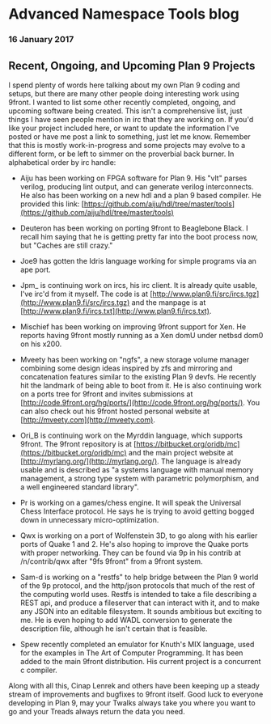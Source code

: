 # Advanced Namespace Tools blog

### 16 January 2017

## Recent, Ongoing, and Upcoming Plan 9 Projects

I spend plenty of words here talking about my own Plan 9 coding and setups, but there are many other people doing interesting work using 9front. I wanted to list some other recently completed, ongoing, and upcoming software being created. This isn't a comprehensive list, just things I have seen people mention in irc that they are working on. If you'd like your project included here, or want to update the information I've posted or have me post a link to something, just let me know. Remember that this is mostly work-in-progress and some projects may evolve to a different form, or be left to simmer on the proverbial back burner. In alphabetical order by irc handle:

* Aiju has been working on FPGA software for Plan 9. His "vlt" parses verilog, producing lint output, and can generate verilog interconnects. He also has been working on a new hdl and a plan 9 based compiler. He provided this link: [https://github.com/aiju/hdl/tree/master/tools](https://github.com/aiju/hdl/tree/master/tools)

* Deuteron has been working on porting 9front to Beaglebone Black. I recall him saying that he is getting pretty far into the boot process now, but "Caches are still crazy."

* Joe9 has gotten the Idris language working for simple programs via an ape port.

* Jpm\_ is continuing work on ircs, his irc client. It is already quite usable, I've irc'd from it myself. The code is at [http://www.plan9.fi/src/ircs.tgz](http://www.plan9.fi/src/ircs.tgz) and the manpage is at [http://www.plan9.fi/ircs.txt](http://www.plan9.fi/ircs.txt).

* Mischief has been working on improving 9front support for Xen. He reports having 9front mostly running as a Xen domU under netbsd dom0 on his x200.

* Mveety has been working on "ngfs", a new storage volume manager combining some design ideas inspired by zfs and mirroring and concatenation features similar to the existing Plan 9 devfs. He recently hit the landmark of being able to boot from it. He is also continuing work on a ports tree for 9front and invites submissions at [http://code.9front.org/hg/ports/](http://code.9front.org/hg/ports/). You can also check out his 9front hosted personal website at [http://mveety.com](http://mveety.com).

* Ori\_B is continuing work on the Myrddin language, which supports 9front. The 9front repository is at [https://bitbucket.org/oridb/mc](https://bitbucket.org/oridb/mc) and the main project website at [http://myrlang.org/](http://myrlang.org/). The language is already usable and is described as "a systems language with manual memory management, a strong type system with parametric polymorphism, and a well engineered standard library".

* Pr is working on a games/chess engine. It will speak the Universal Chess Interface protocol. He says he is trying to avoid getting bogged down in unnecessary micro-optimization.

* Qwx is working on a port of Wolfenstein 3D, to go along with his earlier ports of Quake 1 and 2. He's also hoping to improve the Quake ports with proper networking. They can be found via 9p in his contrib at /n/contrib/qwx after "9fs 9front" from a 9front system.

* Sam-d is working on a "restfs" to help bridge between the Plan 9 world of the 9p protocol, and the http/json protocols that much of the rest of the computing world uses. Restfs is intended to take a file describing a REST api, and produce a fileserver that can interact with it, and to make any JSON into an editable filesystem. It sounds ambitious but exciting to me. He is even hoping to add WADL conversion to generate the description file, although he isn't certain that is feasible.

* Spew recently completed an emulator for Knuth's MIX language, used for the examples in The Art of Computer Programming. It has been added to the main 9front distribution. His current project is a concurrent c compiler.

Along with all this, Cinap Lenrek and others have been keeping up a steady stream of improvements and bugfixes to 9front itself. Good luck to everyone developing in Plan 9, may your Twalks always take you where you want to go and your Treads always return the data you need.

